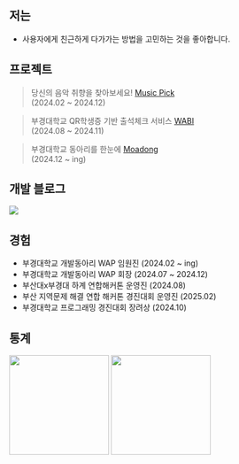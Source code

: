 ## 저는
- 사용자에게 친근하게 다가가는 방법을 고민하는 것을 좋아합니다.
## 프로젝트
> 당신의 음악 취향을 찾아보세요!
[Music Pick](https://github.com/pknu-wap/Music_PICK)<br/>  (2024.02 ~ 2024.12)

> 부경대학교 QR학생증 기반 출석체크 서비스 
[WABI](https://github.com/pknu-wap/WABI-FE)<br/> (2024.08 ~ 2024.11)

> 부경대학교 동아리를 한눈에
[Moadong](https://github.com/Moadong/moadong)<br/> (2024.12 ~ ing) <br/>


## 개발 블로그
<div>
	<a href="https://velog.io/@seongwon__105/posts">
	<img src="https://velog-readme-stats.vercel.app/api/badge?name=Velog"/>
	</a>
</div>

## 경험
- 부경대학교 개발동아리 WAP 임원진 (2024.02 ~ ing)
- 부경대학교 개발동아리 WAP 회장 (2024.07 ~ 2024.12)
- 부산대x부경대 하계 연합해커톤 운영진 (2024.08)
- 부산 지역문제 해결 연합 해커톤 경진대회 운영진 (2025.02)
- 부경대학교 프로그래밍 경진대회 장려상 (2024.10)

## 통계
<div>
	<img src="https://github-readme-stats.vercel.app/api?username=seongwon030&theme=default&show_icons=true&count_private=true" height="180px"/>
	<img src="http://mazassumnida.wtf/api/v2/generate_badge?boj=seongwon0903" height="180px"/>
</div>


